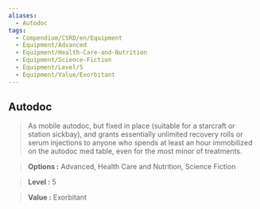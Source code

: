 ```yaml
---
aliases:
  - Autodoc
tags:
  - Compendium/CSRD/en/Equipment
  - Equipment/Advanced
  - Equipment/Health-Care-and-Nutrition
  - Equipment/Science-Fiction
  - Equipment/Level/5
  - Equipment/Value/Exorbitant
---
```

  
    
## Autodoc    
    
>As mobile autodoc, but fixed in place (suitable for a starcraft or station sickbay), and grants essentially unlimited recovery rolls or serum injections to anyone who spends at least an hour immobilized on the autodoc med table, even for the most minor of treatments.    
> **Options :** Advanced, Health Care and Nutrition, Science Fiction    
> **Level :** 5    
> **Value :** Exorbitant